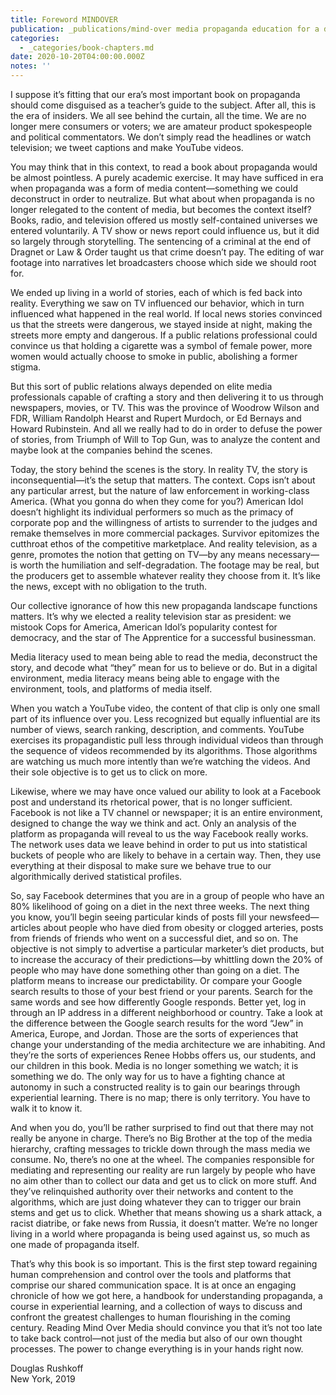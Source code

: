 ```yaml
---
title: Foreword MINDOVER
publication: _publications/mind-over media propaganda education for a digital age.md
categories:
  - _categories/book-chapters.md
date: 2020-10-20T04:00:00.000Z
notes: ''
---
```


I suppose it’s fitting that our era’s most important book on propaganda should come disguised as a teacher’s guide to the subject. After all, this is the era of insiders. We all see behind the curtain, all the time. We are no longer mere consumers or voters; we are amateur product spokespeople and political commentators. We don’t simply read the headlines or watch television; we tweet captions and make YouTube videos.

You may think that in this context, to read a book about propaganda would be almost pointless. A purely academic exercise. It may have sufficed in era when propaganda was a form of media content—something we could deconstruct in order to neutralize. But what about when propaganda is no longer relegated to the content of media, but becomes the context itself? Books, radio, and television offered us mostly self-contained universes we entered voluntarily. A TV show or news report could influence us, but it did so largely through storytelling. The sentencing of a criminal at the end of Dragnet or Law & Order taught us that crime doesn’t pay. The editing of war footage into narratives let broadcasters choose which side we should root for.

We ended up living in a world of stories, each of which is fed back into reality. Everything we saw on TV influenced our behavior, which in turn influenced what happened in the real world. If local news stories convinced us that the streets were dangerous, we stayed inside at night, making the streets more empty and dangerous. If a public relations professional could convince us that holding a cigarette was a symbol of female power, more women would actually choose to smoke in public, abolishing a former stigma.

But this sort of public relations always depended on elite media professionals capable of crafting a story and then delivering it to us through newspapers, movies, or TV. This was the province of Woodrow Wilson and FDR, William Randolph Hearst and Rupert Murdoch, or Ed Bernays and Howard Rubinstein. And all we really had to do in order to defuse the power of stories, from Triumph of Will to Top Gun, was to analyze the content and maybe look at the companies behind the scenes.

Today, the story behind the scenes is the story. In reality TV, the story is inconsequential—it’s the setup that matters. The context. Cops isn’t about any particular arrest, but the nature of law enforcement in working-class America. (What you gonna do when they come for you?) American Idol doesn’t highlight its individual performers so much as the primacy of corporate pop and the willingness of artists to surrender to the judges and remake themselves in more commercial packages. Survivor epitomizes the cutthroat ethos of the competitive marketplace. And reality television, as a genre, promotes the notion that getting on TV—by any means necessary—is worth the humiliation and self-degradation. The footage may be real, but the producers get to assemble whatever reality they choose from it. It’s like the news, except with no obligation to the truth.

Our collective ignorance of how this new propaganda landscape functions matters. It’s why we elected a reality television star as president: we mistook Cops for America, American Idol’s popularity contest for democracy, and the star of The Apprentice for a successful businessman.

Media literacy used to mean being able to read the media, deconstruct the story, and decode what “they” mean for us to believe or do. But in a digital environment, media literacy means being able to engage with the environment, tools, and platforms of media itself.

When you watch a YouTube video, the content of that clip is only one small part of its influence over you. Less recognized but equally influential are its number of views, search ranking, description, and comments. YouTube exercises its propagandistic pull less through individual videos than through the sequence of videos recommended by its algorithms. Those algorithms are watching us much more intently than we’re watching the videos. And their sole objective is to get us to click on more.

Likewise, where we may have once valued our ability to look at a Facebook post and understand its rhetorical power, that is no longer sufficient. Facebook is not like a TV channel or newspaper; it is an entire environment, designed to change the way we think and act. Only an analysis of the platform as propaganda will reveal to us the way Facebook really works. The network uses data we leave behind in order to put us into statistical buckets of people who are likely to behave in a certain way. Then, they use everything at their disposal to make sure we behave true to our algorithmically derived statistical profiles.

So, say Facebook determines that you are in a group of people who have an 80% likelihood of going on a diet in the next three weeks. The next thing you know, you’ll begin seeing particular kinds of posts fill your newsfeed—articles about people who have died from obesity or clogged arteries, posts from friends of friends who went on a successful diet, and so on. The objective is not simply to advertise a particular marketer’s diet products, but to increase the accuracy of their predictions—by whittling down the 20% of people who may have done something other than going on a diet. The platform means to increase our predictability. Or compare your Google search results to those of your best friend or your parents. Search for the same words and see how differently Google responds. Better yet, log in through an IP address in a different neighborhood or country. Take a look at the difference between the Google search results for the word “Jew” in America, Europe, and Jordan. Those are the sorts of experiences that change your understanding of the media architecture we are inhabiting. And they’re the sorts of experiences Renee Hobbs offers us, our students, and our children in this book. Media is no longer something we watch; it is something we do. The only way for us to have a fighting chance at autonomy in such a constructed reality is to gain our bearings through experiential learning. There is no map; there is only territory. You have to walk it to know it.

And when you do, you’ll be rather surprised to find out that there may not really be anyone in charge. There’s no Big Brother at the top of the media hierarchy, crafting messages to trickle down through the mass media we consume. No, there’s no one at the wheel. The companies responsible for mediating and representing our reality are run largely by people who have no aim other than to collect our data and get us to click on more stuff. And they’ve relinquished authority over their networks and content to the algorithms, which are just doing whatever they can to trigger our brain stems and get us to click. Whether that means showing us a shark attack, a racist diatribe, or fake news from Russia, it doesn’t matter. We’re no longer living in a world where propaganda is being used against us, so much as one made of propaganda itself.

That’s why this book is so important. This is the first step toward regaining human comprehension and control over the tools and platforms that comprise our shared communication space. It is at once an engaging chronicle of how we got here, a handbook for understanding propaganda, a course in experiential learning, and a collection of ways to discuss and confront the greatest challenges to human flourishing in the coming century. Reading Mind Over Media should convince you that it’s not too late to take back control—not just of the media but also of our own thought processes. The power to change everything is in your hands right now.

Douglas Rushkoff\
New York, 2019
